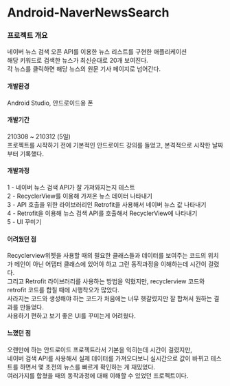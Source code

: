 # Android-NaverNewsSearch

### 프로젝트 개요
네이버 뉴스 검색 오픈 API를 이용한 뉴스 리스트를 구현한 애플리케이션   
해당 키워드로 검색한 뉴스가 최신순대로 20개 보여진다.   
각 뉴스를 클릭하면 해당 뉴스의 원문 기사 페이지로 넘어간다.   

#### 개발환경
Android Studio, 안드로이드용 폰

#### 개발기간
210308 ~ 210312 (5일)   
프로젝트를 시작하기 전에 기본적인 안드로이드 강의를 들었고,
본격적으로 시작한 날짜부터 기록했다.

#### 개발과정
1 - 네이버 뉴스 검색 API가 잘 가져와지는지 테스트   
2 - RecyclerView를 이용해 가져온 뉴스 데이터 나타내기   
3 - API 호출을 위한 라이브러리인 Retrofit을 사용해서 네이버 뉴스 값 나타내기   
4 - Retrofit을 이용해 뉴스 검색 API를 호출해서 RecyclerView에 나타내기   
5 - UI 꾸미기   

#### 어려웠던 점
Recyclerview위젯을 사용할 때의 필요한 클래스들과 
데이터를 보여주는 코드의 위치가 메인이 아닌 어댑터 클래스에 있어야 하고 
그런 동작과정을 이해하는데 시간이 걸렸다.   
그리고 Retrofit 라이브러리를 사용하는 방법을 익혔지만,
recyclerview 코드와 retrofit 코드를 합칠 때에 시행착오가 많았다.   
사라지는 코드와 생성해야 하는 코드가 처음에는 너무 헷갈렸지만 잘 합쳐서 원하는 결과를 만들었다.   
사용하기 편하고 보기 좋은 UI를 꾸미는게 어려웠다.   

#### 느꼈던 점
오랜만에 하는 안드로이드 프로젝트라서 기본을 익히는데 시간이 걸렸지만,   
네이버 검색 API를 사용해서 실제 데이터를 가져오다보니 실시간으로 값이 바뀌고
테스트를 하면서 몇 초전의 뉴스를 빠르게 확인하는 게 재밌었다.   
여러가지를 합쳤을 때의 동작과정에 대해 이해할 수 있었던 프로젝트이다.   

